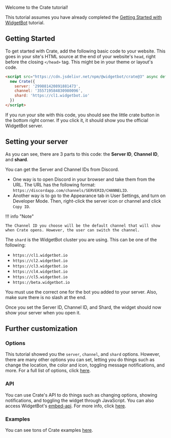 Welcome to the Crate tutorial!

This tutorial assumes you have already completed the [Getting Started with WidgetBot](/tutorial) tutorial.

## Getting Started

To get started with Crate, add the following basic code to your website. This goes in your site's HTML source at the end of your website's `head`, right before the closing `</head>` tag. This might be in your theme or layout's code.

```html
<script src="https://cdn.jsdelivr.net/npm/@widgetbot/crate@3" async defer>
  new Crate({
    server: '299881420891881473',
    channel: '355719584830980096',
    shard: 'https://cl1.widgetbot.io'
  })
</script>
```

If you run your site with this code, you should see the little crate button in the bottom right corner. If you click it, it should show you the official WidgetBot server.

## Setting your server

As you can see, there are 3 parts to this code: the **Server ID**, **Channel ID**, and **shard**.

You can get the Server and Channel IDs from Discord.

* One way is to open Discord in your browser and take them from the URL. The URL has the following format: `https://discordapp.com/channels/SERVERID/CHANNELID`.
* Another way is to go to the Appearance tab in User Settings, and turn on Developer Mode. Then, right-click the server icon or channel and click `Copy ID`.

!!! info "Note"

    The Channel ID you choose will be the default channel that will show when Crate opens. However, the user can switch the channel.

The `shard` is the WidgetBot cluster you are using. This can be one of the following:

* `https://cl1.widgetbot.io`
* `https://cl2.widgetbot.io`
* `https://cl3.widgetbot.io`
* `https://cl4.widgetbot.io`
* `https://cl5.widgetbot.io`
* `https://beta.widgetbot.io`

You must use the correct one for the bot you added to your server. Also, make sure there is no slash at the end.

Once you set the Server ID, Channel ID, and Shard, the widget should now show your server when you open it.

## Further customization

### Options
This tutorial showed you the `server`, `channel`, and `shard` options. However, there are many other options you can set, letting you do things such as change the location, the color and icon, toggling message notifications, and more. For a full list of options, click [here](/embed/crate/options).

### API
You can use Crate's API to do things such as changing options, showing notifications, and toggling the widget through JavaScript. You can also access WidgetBot's [embed-api](https://github.com/widgetbot-io/embed-api). For more info, click [here](/embed/crate/api).

### Examples
You can see tons of Crate examples [here](/embed/crate/examples).